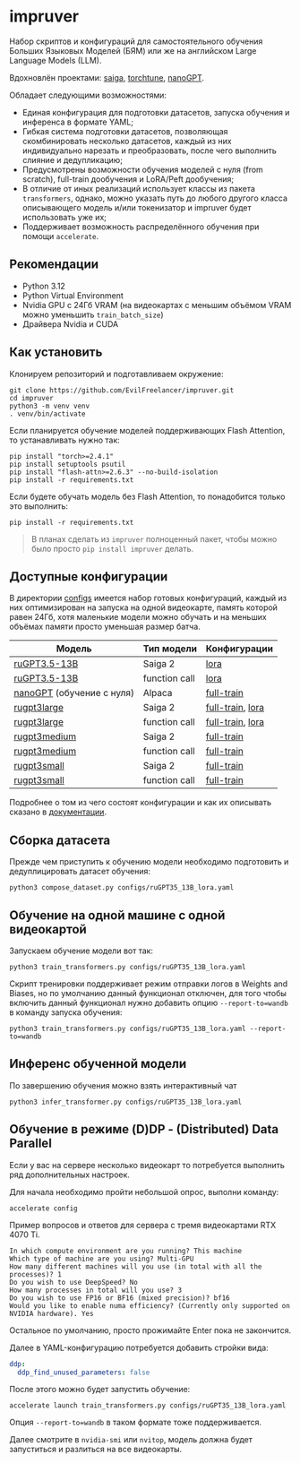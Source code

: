 # impruver

Набор скриптов и конфигураций для самостоятельного обучения Больших Языковых Моделей (БЯМ) или же на английском Large
Language Models (LLM).

Вдохновлён проектами: [saiga](https://github.com/IlyaGusev/saiga),
[torchtune](https://github.com/pytorch/torchtune),
[nanoGPT](https://github.com/karpathy/nanoGPT).

Обладает следующими возможностями:

- Единая конфигурация для подготовки датасетов, запуска обучения и инференса в формате YAML;
- Гибкая система подготовки датасетов, позволяющая скомбинировать несколько датасетов, каждый из них индивидуально
  нарезать и преобразовать, после чего выполнить слияние и дедупликацию;
- Предусмотрены возможности обучения моделей с нуля (from scratch), full-train дообучения и LoRA/Peft дообучения;
- В отличие от иных реализаций использует классы из пакета `transformers`, однако, можно указать путь до любого другого
  класса описывающего модель и/или токенизатор и impruver будет использовать уже их;
- Поддерживает возможность распределённого обучения при помощи `accelerate`.

## Рекомендации

* Python 3.12
* Python Virtual Environment
* Nvidia GPU с 24Гб VRAM (на видеокартах с меньшим объёмом VRAM можно уменьшить `train_batch_size`)
* Драйвера Nvidia и CUDA

## Как установить

Клонируем репозиторий и подготавливаем окружение:

```shell
git clone https://github.com/EvilFreelancer/impruver.git
cd impruver
python3 -m venv venv
. venv/bin/activate
```

Если планируется обучение моделей поддерживающих Flash Attention, то устанавливать нужно так:

```shell
pip install "torch>=2.4.1"
pip install setuptools psutil
pip install "flash-attn>=2.6.3" --no-build-isolation
pip install -r requirements.txt
```

Если будете обучать модель без Flash Attention, то понадобится только это выполнить:

```shell
pip install -r requirements.txt
```

> В планах сделать из `impruver` полноценный пакет, чтобы можно было просто `pip install impruver` делать.

## Доступные конфигурации

В директории [configs](/configs) имеется набор готовых конфигураций, каждый из них оптимизирован на запуска на одной
видеокарте, память которой равен 24Гб, хотя маленькие модели можно обучать и на меньших объёмах памяти просто
уменьшая размер батча.

| Модель                                                                       | Тип модели    | Конфигурации                                                                               |
|------------------------------------------------------------------------------|---------------|--------------------------------------------------------------------------------------------|
| [ruGPT3.5-13B](https://huggingface.co/ai-forever/ruGPT-3.5-13B)              | Saiga 2       | [lora](/configs/ruGPT35_13B_lora.yaml)                                                      |
| [ruGPT3.5-13B](https://huggingface.co/ai-forever/ruGPT-3.5-13B)              | function call | [lora](/configs/ruGPT35_13B_fc_lora.yaml)                                                   |
| [nanoGPT](https://github.com/karpathy/nanoGPT) (обучение с нуля)             | Alpaca        | [full-train](/configs/nanoGPT_full.yaml)                                                   |
| [rugpt3large](https://huggingface.co/ai-forever/rugpt3large_based_on_gpt2)   | Saiga 2       | [full-train](/configs/rugpt3large_full.yaml), [lora](/configs/rugpt3large_lora.yaml)       |
| [rugpt3large](https://huggingface.co/ai-forever/rugpt3large_based_on_gpt2)   | function call | [full-train](/configs/rugpt3large_fc_full.yaml), [lora](/configs/rugpt3large_fc_lora.yaml) |
| [rugpt3medium](https://huggingface.co/ai-forever/rugpt3medium_based_on_gpt2) | Saiga 2       | [full-train](/configs/rugpt3medium_full.yaml)                                              |
| [rugpt3medium](https://huggingface.co/ai-forever/rugpt3medium_based_on_gpt2) | function call | [full-train](/configs/rugpt3medium_fc_full.yaml)                                           |
| [rugpt3small](https://huggingface.co/ai-forever/rugpt3small_based_on_gpt2)   | Saiga 2       | [full-train](/configs/rugpt3small_full.yaml)                                               |
| [rugpt3small](https://huggingface.co/ai-forever/rugpt3small_based_on_gpt2)   | function call | [full-train](/configs/rugpt3small_fc_full.yaml)                                            |

Подробнее о том из чего состоят конфигурации и как их описывать сказано в [документации](/docs/configuration.md).

## Сборка датасета

Прежде чем приступить к обучению модели необходимо подготовить и дедуплицировать датасет обучения:

```shell
python3 compose_dataset.py configs/ruGPT35_13B_lora.yaml
```

## Обучение на одной машине с одной видеокартой

Запускаем обучение модели вот так:

```shell
python3 train_transformers.py configs/ruGPT35_13B_lora.yaml
```

Скрипт тренировки поддерживает режим отправки логов в Weights and Biases, но по умолчанию данный функционал отключен,
для того чтобы включить данный функционал нужно добавить опцию `--report-to=wandb`  в команду запуска обучения:

```shell
python3 train_transformers.py configs/ruGPT35_13B_lora.yaml --report-to=wandb
```

## Инференс обученной модели

По завершению обучения можно взять интерактивный чат

```shell
python3 infer_transformer.py configs/ruGPT35_13B_lora.yaml
```

## Обучение в режиме (D)DP - (Distributed) Data Parallel

Если у вас на сервере несколько видеокарт то потребуется выполнить ряд дополнительных настроек.

Для начала необходимо пройти небольшой опрос, выполни команду:

```shell
accelerate config
```

Пример вопросов и ответов для сервера с тремя видеокартами RTX 4070 Ti.

```
In which compute environment are you running? This machine
Which type of machine are you using? Multi-GPU
How many different machines will you use (in total with all the processes)? 1
Do you wish to use DeepSpeed? No
How many processes in total will you use? 3
Do you wish to use FP16 or BF16 (mixed precision)? bf16
Would you like to enable numa efficiency? (Currently only supported on NVIDIA hardware). Yes
```

Остальное по умолчанию, просто прожимайте Enter пока не закончится.

Далее в YAML-конфигурацию потребуется добавить стройки вида:

```yaml
ddp:
  ddp_find_unused_parameters: false
```

После этого можно будет запустить обучение:

```shell
accelerate launch train_transformers.py configs/ruGPT35_13B_lora.yaml
```

Опция `--report-to=wandb` в таком формате тоже поддерживается.

Далее смотрите в `nvidia-smi` или `nvitop`, модель должна будет запуститься и разлиться на все видеокарты.
